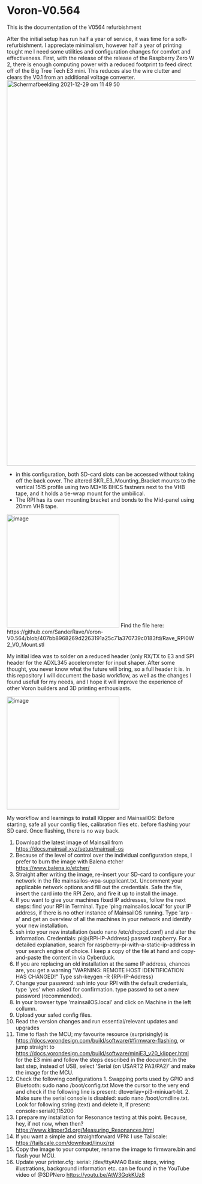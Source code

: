 # Voron-V0.564
This is the documentation of the V0564 refurbishment

After the initial setup has run half a year of service, it was time for a soft-refurbishment. I appreciate minimalism, however half a year of printing tought me I need some utilities and configuration changes for comfort and effectiveness. 
First, with the release of the release of the Raspberry Zero W 2, there is enough computing power with a reduced footprint to feed direct off of the Big Tree Tech E3 mini. This reduces also the wire clutter and clears the V0.1 from an additional voltage converter.
<img width="1025" alt="Schermafbeelding 2021-12-29 om 11 49 50" src="https://user-images.githubusercontent.com/61151314/147654966-99fabae2-09ca-45a7-9f58-60112167e52c.png">
* in this configuration, both SD-card slots can be accessed without taking off the back cover. The altered SKR_E3_Mounting_Bracket mounts to the vertical 1515 profile using two M3*16 BHCS fastners next to the VHB tape, and it holds a tie-wrap mount for the umbilical.
* The RPI has its own mounting bracket and bonds to the Mid-panel using 20mm VHB tape.
<img width="300" alt="image" src="https://user-images.githubusercontent.com/61151314/147820874-e55cf62e-23d9-4c15-b7b5-de01e9ec226c.png">
Find the file here: https://github.com/SanderRave/Voron-V0.564/blob/407bb8968269d2263191a25c71a370739c0183fd/Rave_RPI0W2_V0_Mount.stl

My initial idea was to solder on a reduced header (only RX/TX to E3 and SPI header for the ADXL345 accelerometer for input shaper. After some thought, you never know what the future will bring, so a full header it is.
In this repository I will document the basic workflow, as well as the changes I found usefull for my needs, and I hope it will improve the experience of other Voron builders and 3D printing enthousiasts.

<img width="300" alt="image" src="https://user-images.githubusercontent.com/61151314/147820937-3d84b407-bff1-497a-882f-24bfa48300ba.png">

My workflow and learnings to install Klipper and MainsailOS:
Before starting, safe all your config files, calibration files etc. before flashing your SD card. Once flashing, there is no way back.
1. Download the latest image of Mainsail from https://docs.mainsail.xyz/setup/mainsail-os
2. Because of the level of control over the individual configuration steps, I prefer to burn the image with Balena etcher https://www.balena.io/etcher/
3. Straight after writing the image, re-insert your SD-card to configure your network in the file mainsailos-wpa-supplicant.txt. Uncomment your applicable network options and fill out the credentials. Safe the file, insert the card into the RPI Zero, and fire it up to install the image.
4. If you want to give your machines fixed IP addresses, follow the next steps: find your RPI in Terminal. Type 'ping mainsailos.local' for your IP address, if there is no other instance of MainsailOS running. Type 'arp -a' and get an overview of all the machines in your network and identify your new installation.
5. ssh into your new installation (sudo nano /etc/dhcpcd.conf) and alter the information. Credentials: pi@{RPi-IP-Address} passwd raspberry. For a detailed explanation, search for raspberry-pi-with-a-static-ip-address in your search engine of choice. I keep a copy of the file at hand and copy-and-paste the content in via Cyberduck.
6. If you are replacing an old installation at the same IP address, chances are, you get a warning "WARNING: REMOTE HOST IDENTIFICATION HAS CHANGED!" Type ssh-keygen -R {RPi-IP-Address}
7. Change your password: ssh into your RPI with the default credentials, type 'yes' when asked for confirmation. type passwd to set a new password (recommended).
8. In your browser type 'mainsailOS.local' and click on Machine in the left collumn.
9. Upload your safed config files.
10. Read the version changes and run essential/relevant updates and upgrades
11. Time to flash the MCU; my favourite resource (surprisingly) is https://docs.vorondesign.com/build/software/#firmware-flashing, or jump straight to https://docs.vorondesign.com/build/software/miniE3_v20_klipper.html for the E3 mini and follow the steps described in the document.In the last step, instead of USB, select 'Serial (on USART2 PA3/PA2)' and make the image for the MCU.
12. Check the following configurations 1. Swapping ports used by GPIO and Bluetooth: sudo nano /boot/config.txt Move the cursor to the very end and check if the following line is present: dtoverlay=pi3-miniuart-bt. 2. Make sure the serial console is disabled: sudo nano /boot/cmdline.txt. Look for following string (text) and delete it, if present: console=serial0,115200
13. I prepare my installation for Resonance testing at this point. Because, hey, if not now, when then? https://www.klipper3d.org/Measuring_Resonances.html
14. If you want a simple and straightforward VPN: I use Tailscale: https://tailscale.com/download/linux/rpi
15. Copy the image to your computer, rename the image to firmware.bin and flash your MCU. 
16. Update your printer.cfg: serial: /dev/ttyAMA0
Basic steps, wiring illustrations, background information etc. can be found in the YouTube video of @3DPNero https://youtu.be/AtW3GqkKUz8
